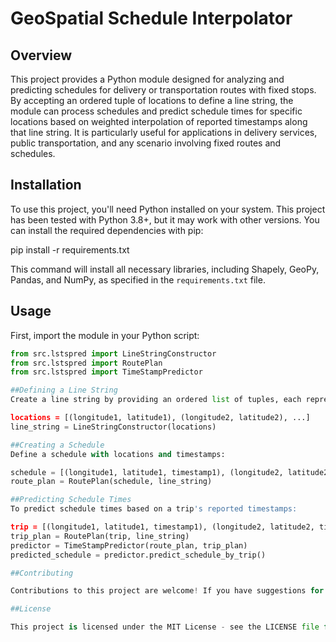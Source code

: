 # GeoSpatial Schedule Interpolator 

## Overview

This project provides a Python module designed for analyzing and predicting schedules for delivery or transportation routes with fixed stops. By accepting an ordered tuple of locations to define a line string, the module can process schedules and predict schedule times for specific locations based on weighted interpolation of reported timestamps along that line string. It is particularly useful for applications in delivery services, public transportation, and any scenario involving fixed routes and schedules.

## Installation

To use this project, you'll need Python installed on your system. This project has been tested with Python 3.8+, but it may work with other versions. You can install the required dependencies with pip:

pip install -r requirements.txt


This command will install all necessary libraries, including Shapely, GeoPy, Pandas, and NumPy, as specified in the `requirements.txt` file.

## Usage

First, import the module in your Python script:

```python
from src.lstspred import LineStringConstructor
from src.lstspred import RoutePlan
from src.lstspred import TimeStampPredictor

##Defining a Line String
Create a line string by providing an ordered list of tuples, each representing a location's longitude and latitude:

locations = [(longitude1, latitude1), (longitude2, latitude2), ...]
line_string = LineStringConstructor(locations)

##Creating a Schedule
Define a schedule with locations and timestamps:

schedule = [(longitude1, latitude1, timestamp1), (longitude2, latitude2, timestamp2), ...]
route_plan = RoutePlan(schedule, line_string)

##Predicting Schedule Times
To predict schedule times based on a trip's reported timestamps:

trip = [(longitude1, latitude1, timestamp1), (longitude2, latitude2, timestamp2), ...]
trip_plan = RoutePlan(trip, line_string)
predictor = TimeStampPredictor(route_plan, trip_plan)
predicted_schedule = predictor.predict_schedule_by_trip()

##Contributing

Contributions to this project are welcome! If you have suggestions for improvements or encounter any issues, please feel free to open an issue or submit a pull request.

##License

This project is licensed under the MIT License - see the LICENSE file for details.


